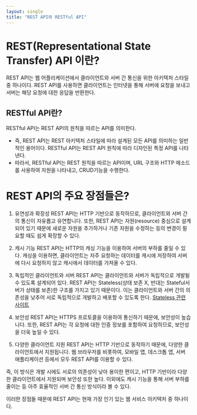 ```yaml
---
layout: single
title: "REST API와 RESTful API"
---
```


# REST(Representational State Transfer) API 이란?

REST API는 웹 어플리케이션에서 클라이언트와 서버 간 통신을 위한 아키텍처 스타일 중 하나이다. 
REST API를 사용하면 클라이언트는 인터넷을 통해 서버에 요청을 보내고 서버는 해당 요청에 대한 응답을 반환한다.

## RESTful API란?
RESTful API는 REST API의 원칙을 따르는 API를 의미한다. 

* 즉, REST API는 REST 아키텍처 스타일에 따라 설계된 모든 API를 의미하는 일반적인 용어이다. RESTful API는 REST API 원칙에 따라 디자인된 특정 API를 나타낸다.
* 따라서, RESTful API는 REST 원칙을 따르는 API이며, URL 구조와 HTTP 메소드를 사용하여 자원을 나타내고, CRUD기능을 수행한다.


      
# REST API의 주요 장점들은?

1. 유연성과 확장성
REST API는 HTTP 기반으로 동작하므로, 클라이언트와 서버 간의 통신이 자유롭고 유연합니다. 또한, REST API는 자원(resource) 중심으로 설계되어 있기 때문에 새로운 자원을 추가하거나 기존 자원을 수정하는 등의 변경이 필요할 때도 쉽게 확장할 수 있다.

2. 캐시 기능
REST API는 HTTP의 캐싱 기능을 이용하여 서버의 부하를 줄일 수 있다. 캐싱을 이용하면, 클라이언트는 자주 요청하는 데이터를 캐시에 저장하여 서버에 다시 요청하지 않고 캐시에서 데이터를 가져올 수 있다.

3. 독립적인 클라이언트와 서버
REST API는 클라이언트와 서버가 독립적으로 개발될 수 있도록 설계되어 있다. REST API는 Stateless(상태 보존 X, 반대는 Stateful서버가 상태를 보존)한 구조를 가지고 있기 때문이다. 이는 클라이언트와 서버 간의 의존성을 낮추어 서로 독립적으로 개발하고 배포할 수 있도록 한다.
[Stateless 관련 사이트](https://restfulapi.net/statelessness/)

4. 보안성
REST API는 HTTPS 프로토콜을 이용하여 통신하기 때문에, 보안성이 높습니다. 또한, REST API는 각 요청에 대한 인증 정보를 포함하여 요청하므로, 보안성을 더욱 높일 수 있다.

5. 다양한 클라이언트 지원
REST API는 HTTP 기반으로 동작하기 때문에, 다양한 클라이언트에서 지원됩니다. 웹 브라우저를 비롯하여, 모바일 앱, 데스크톱 앱, 서버 애플리케이션 등에서 모두 REST API를 이용할 수 있다.

즉, 이 방식은 개발 시에도 서로의 의존성이 낮아 용이한 편이고, HTTP 기반이라 다양한 클라이언트에서 지원되며 보안성 또한 높다. 이외에도 캐시 기능을 통해 서버 부하를 줄이는 등 아주 효율적인 서버 간 통신 방식이라 볼 수 있다.

이러한 장점들 때문에 REST API는 현재 가장 인기 있는 웹 서비스 아키텍처 중 하나이다.
